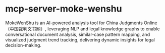 # mcp-server-moke-wenshu
MokeWenShu is an AI-powered analysis tool for China Judgments Online（中国裁判文书网）, leveraging NLP and legal knowledge graphs to enable conversational document analysis, similar-case pattern mapping, and visualized judgment trend tracking, delivering dynamic insights for legal decision-making.
